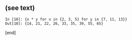 ## (see text)

    In [10]: {x * y for x in {2, 3, 5} for y in {7, 11, 13}}
    Out[10]: {14, 21, 22, 26, 33, 35, 39, 55, 65}

[end]
